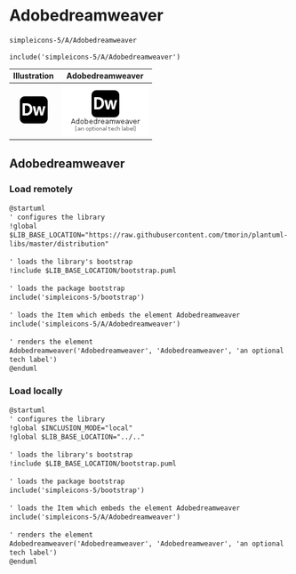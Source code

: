 # Adobedreamweaver


```text
simpleicons-5/A/Adobedreamweaver
```

```text
include('simpleicons-5/A/Adobedreamweaver')
```



| Illustration | Adobedreamweaver |
| :---: | :---: |
| ![illustration for Illustration](../../simpleicons-5/A/Adobedreamweaver.png) | ![illustration for Adobedreamweaver](../../simpleicons-5/A/Adobedreamweaver.Local.png) |




## Adobedreamweaver

### Load remotely
```plantuml
@startuml
' configures the library
!global $LIB_BASE_LOCATION="https://raw.githubusercontent.com/tmorin/plantuml-libs/master/distribution"

' loads the library's bootstrap
!include $LIB_BASE_LOCATION/bootstrap.puml

' loads the package bootstrap
include('simpleicons-5/bootstrap')

' loads the Item which embeds the element Adobedreamweaver
include('simpleicons-5/A/Adobedreamweaver')

' renders the element
Adobedreamweaver('Adobedreamweaver', 'Adobedreamweaver', 'an optional tech label')
@enduml
```

### Load locally
```plantuml
@startuml
' configures the library
!global $INCLUSION_MODE="local"
!global $LIB_BASE_LOCATION="../.."

' loads the library's bootstrap
!include $LIB_BASE_LOCATION/bootstrap.puml

' loads the package bootstrap
include('simpleicons-5/bootstrap')

' loads the Item which embeds the element Adobedreamweaver
include('simpleicons-5/A/Adobedreamweaver')

' renders the element
Adobedreamweaver('Adobedreamweaver', 'Adobedreamweaver', 'an optional tech label')
@enduml
```

